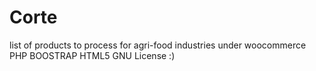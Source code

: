 # Corte
list of products to process for agri-food industries under woocommerce PHP BOOSTRAP HTML5 GNU License :)
